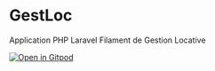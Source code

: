 # GestLoc
Application PHP Laravel Filament de Gestion Locative

[![Open in Gitpod](https://gitpod.io/button/open-in-gitpod.svg)](https://gitpod.io/from-referrer/)
